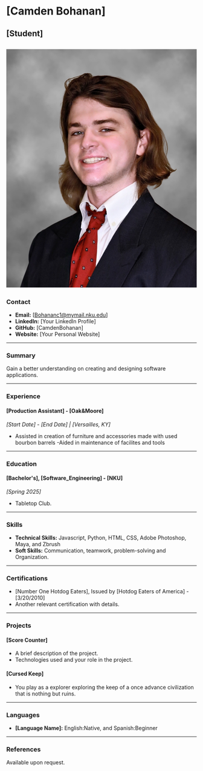 # [Camden Bohanan]
## [Student]

![Your picture](https://github.com/NicholasCaporusso/NKU-ASE220-assignments-01/blob/main/students/Camden_Bohanan.jpg)
---

### Contact
- **Email:** [Bohananc1@mymail.nku.edu]
- **LinkedIn:** [Your LinkedIn Profile]
- **GitHub:** [CamdenBohanan]
- **Website:** [Your Personal Website]

---

### Summary
Gain a better understanding on creating and designing software applications.

---

### Experience

#### [Production Assistant] - [Oak&Moore]
*_[Start Date] - [End Date] | [Versailles, KY]_*
- Assisted in creation of furniture and accessories made with used bourbon barrels
-Aided in maintenance of facilites and tools


---

### Education

#### [Bachelor's], [Software_Engineering] - [NKU]
*_[Spring 2025]_*
- Tabletop Club.

---

### Skills
- **Technical Skills:** Javascript, Python, HTML, CSS, Adobe Photoshop, Maya, and Zbrush
- **Soft Skills:** Communication, teamwork, problem-solving and Organization.

---

### Certifications
- [Number One Hotdog Eaters], Issued by [Hotdog Eaters of America] - [3/20/2010]
- Another relevant certification with details.

---

### Projects
#### [Score Counter]
- A brief description of the project.
- Technologies used and your role in the project.

#### [Cursed Keep]
- You play as a explorer exploring the keep of a once advance civilization that is nothing but ruins.

---

### Languages
- **[Language Name]:** English:Native, and Spanish:Beginner

---

### References
Available upon request.
